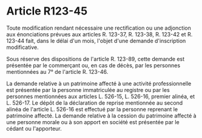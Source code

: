 # Article R123-45

Toute modification rendant nécessaire une rectification ou une adjonction aux énonciations prévues aux articles R. 123-37, R. 123-38, R. 123-42 et R. 123-44 fait, dans le délai d'un mois, l'objet d'une demande d'inscription modificative.

Sous réserve des dispositions de l'article R. 123-89, cette demande est présentée par le commerçant ou, en cas de décès, par les personnes mentionnées au 7° de l'article R. 123-46.

La demande relative à un patrimoine affecté à une activité professionnelle est présentée par la personne immatriculée au registre ou par les personnes mentionnées aux articles L. 526-15, L. 526-16, premier alinéa, et L. 526-17. Le dépôt de la déclaration de reprise mentionnée au second alinéa de l'article L. 526-16 est effectué par la personne reprenant le patrimoine affecté. La demande relative à la cession du patrimoine affecté à une personne morale ou à son apport en société est présentée par le cédant ou l'apporteur.

